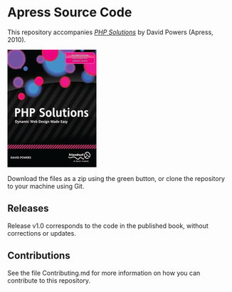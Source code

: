 # Apress Source Code

This repository accompanies [*PHP Solutions*](http://www.apress.com/9781430232490) by David Powers (Apress, 2010).

![Cover image](9781430232490.jpg)

Download the files as a zip using the green button, or clone the repository to your machine using Git.

## Releases

Release v1.0 corresponds to the code in the published book, without corrections or updates.

## Contributions

See the file Contributing.md for more information on how you can contribute to this repository.
